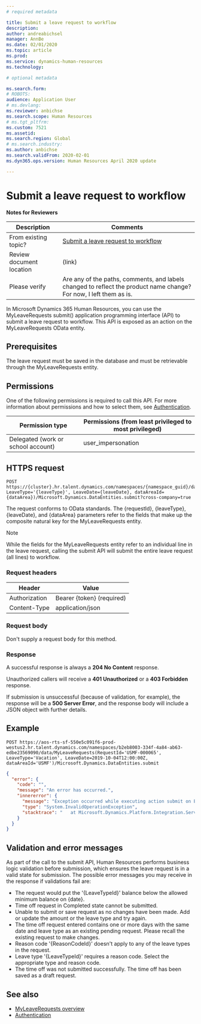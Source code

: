 ```yaml
---
# required metadata

title: Submit a leave request to workflow
description: 
author: andreabichsel
manager: AnnBe
ms.date: 02/01/2020
ms.topic: article
ms.prod: 
ms.service: dynamics-human-resources
ms.technology: 

# optional metadata

ms.search.form: 
# ROBOTS: 
audience: Application User
# ms.devlang: 
ms.reviewer: anbichse
ms.search.scope: Human Resources
# ms.tgt_pltfrm: 
ms.custom: 7521
ms.assetid: 
ms.search.region: Global
# ms.search.industry: 
ms.author: anbichse
ms.search.validFrom: 2020-02-01
ms.dyn365.ops.version: Human Resources April 2020 update

---
```


# Submit a leave request to workflow

**Notes for Reviewers**

| Description | Comments |
| --- | --- |
| From existing topic? | [Submit a leave request to workflow](https://docs.microsoft.com/dynamics365/talent/api-myleaverequests-submit) |
| Review document location | (link) |
| Please verify | Are any of the paths, comments, and labels changed to reflect the product name change? For now, I left them as is. |


In Microsoft Dynamics 365 Human Resources, you can use the MyLeaveRequests submit() application programming interface (API) to submit a leave request to workflow. This API is exposed as an action on the MyLeaveRequests OData entity.

## Prerequisites

The leave request must be saved in the database and must be retrievable through the MyLeaveRequests entity.

## Permissions

One of the following permissions is required to call this API. For more information about permissions and how to select them, see [Authentication](hr-developer-api-authentication.md).

| Permission type                    | Permissions (from least privileged to most privileged) |
|------------------------------------|--------------------------------------------------------|
| Delegated (work or school account) | user\_impersonation                                    |

## HTTPS request

<!-- { "blockType": "ignored" } -->
```HTTP
POST https://{cluster}.hr.talent.dynamics.com/namespaces/{namespace_guid}/data/MyLeaveRequests(RequestId='{requestId}', LeaveType='{leaveType}', LeaveDate={leaveDate}, dataAreaId={dataArea})/Microsoft.Dynamics.DataEntities.submit?cross-company=true
```

The request conforms to OData standards. The {requestId}, {leaveType}, {leaveDate}, and {dataArea} parameters refer to the fields that make up the composite natural key for the MyLeaveRequests entity.

> [!NOTE]
> While the fields for the MyLeaveRequests entity refer to an individual line in the leave request, calling the submit API will submit the entire leave request (all lines) to workflow.

### Request headers

| Header         | Value                     |
|----------------|---------------------------|
| Authorization  | Bearer {token} (required) |
| Content-Type   | application/json          |

### Request body

Don't supply a request body for this method.

### Response

A successful response is always a **204 No Content** response.

Unauthorized callers will receive a **401 Unauthorized** or a **403 Forbidden** response.

If submission is unsuccessful (because of validation, for example), the response will be a **500 Server Error**, and the response body will include a JSON object with further details.

## Example

```http
POST https://aos-rts-sf-550e5c091f6-prod-westus2.hr.talent.dynamics.com/namespaces/b2eb8003-334f-4a84-ab63-edbe23569090/data/MyLeaveRequests(RequestId='USMF-000065', LeaveType='Vacation', LeaveDate=2019-10-04T12:00:00Z, dataAreaId='USMF')/Microsoft.Dynamics.DataEntities.submit
```

```json
{
  "error": {
    "code": "",
    "message": "An error has occurred.",
    "innererror": {
      "message": "Exception occurred while executing action submit on Entity MyLeaveRequest: The request would put the 'Vacation' balance below the allowed minimum balance on 9/10/2019.",
      "type": "System.InvalidOperationException",
      "stacktrace": "   at Microsoft.Dynamics.Platform.Integration.Services.OData.Action.ActionInvokable.Invoke()   at Microsoft.Dynamics.Platform.Integration.Services.OData.Update.UpdateProcessor.ActionInvocation(ChangeOperationContext context, ActionInvokable action)   at Microsoft.Dynamics.Platform.Integration.Services.OData.Update.UpdateManager.<>c__DisplayClass13_0.<ScheduleInvokable>b__0(ChangeOperationContext context)   at Microsoft.Dynamics.Platform.Integration.Services.OData.Update.ChangeInfo.ExecuteActionsInCompanyContext(IEnumerable`1 actionList, ChangeOperationContext operationContext)\r\n   at Microsoft.Dynamics.Platform.Integration.Services.OData.Update.ChangeInfo.ExecuteActions(ChangeOperationContext context)   at Microsoft.Dynamics.Platform.Integration.Services.OData.Update.UpdateManager.SaveChanges()   at Microsoft.Dynamics.Platform.Integration.Services.OData.AxODataDelegatingHandler.<SaveChangesAsync>d__3.MoveNext()"
    }
  }
}
```

## Validation and error messages

As part of the call to the submit API, Human Resources performs business logic validation before submission, which ensures the leave request is in a valid state for submission. The possible error messages you may receive in the response if validations fail are:

 - The request would put the '{LeaveTypeId}' balance below the allowed minimum balance on {date}.
 - Time off request in Completed state cannot be submitted.
 - Unable to submit or save request as no changes have been made. Add or update the amount or the leave type and try again.
 - The time off request entered contains one or more days with the same date and leave type as an existing pending request. Please recall the existing request to make changes.
 - Reason code '{ReasonCodeId}' doesn't apply to any of the leave types in the request.
 - Leave type '{LeaveTypeId}' requires a reason code. Select the appropriate type and reason code.
 - The time off was not submitted successfully. The time off has been saved as a draft request.

## See also

- [MyLeaveRequests overview](hr-developer-api-myleaverequests-overview.md)
- [Authentication](hr-developer-api-authentication.md)